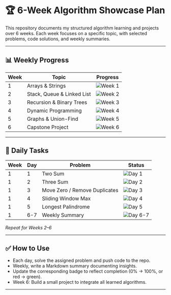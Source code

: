 # 🏆 6-Week Algorithm Showcase Plan

This repository documents my structured algorithm learning and projects over 6 weeks. Each week focuses on a specific topic, with selected problems, code solutions, and weekly summaries.

---

## 📊 Weekly Progress

| Week | Topic | Progress |
|------|-------|----------|
| 1 | Arrays & Strings | ![Week 1](https://img.shields.io/badge/Progress-0%25-red) |
| 2 | Stack, Queue & Linked List | ![Week 2](https://img.shields.io/badge/Progress-0%25-red) |
| 3 | Recursion & Binary Trees | ![Week 3](https://img.shields.io/badge/Progress-0%25-red) |
| 4 | Dynamic Programming | ![Week 4](https://img.shields.io/badge/Progress-0%25-red) |
| 5 | Graphs & Union-Find | ![Week 5](https://img.shields.io/badge/Progress-0%25-red) |
| 6 | Capstone Project | ![Week 6](https://img.shields.io/badge/Progress-0%25-red) |

---

## 📅 Daily Tasks

| Week | Day | Problem | Status |
|------|-----|---------|--------|
| 1 | 1 | Two Sum | ![Day 1](https://img.shields.io/badge/Day%201-Complated-green) |
| 1 | 2 | Three Sum | ![Day 2](https://img.shields.io/badge/Day%201-Complated-green) |
| 1 | 3 | Move Zero / Remove Duplicates | ![Day 3](https://img.shields.io/badge/Day%201-Complated-green) |
| 1 | 4 | Sliding Window Max | ![Day 4](https://img.shields.io/badge/Day%201-Complated-green) |
| 1 | 5 | Longest Palindrome | ![Day 5](https://img.shields.io/badge/Day%201-Complated-green) |
| 1 | 6-7 | Weekly Summary | ![Day 6-7](https://img.shields.io/badge/Day%201-Complated-green) |

*Repeat for Weeks 2–6*

---

## ✅ How to Use
- Each day, solve the assigned problem and push code to the repo.  
- Weekly, write a Markdown summary documenting insights.  
- Update the corresponding badge to reflect completion (0% → 100%, or red → green).  
- Week 6: Build a small project to integrate all learned algorithms.

---

